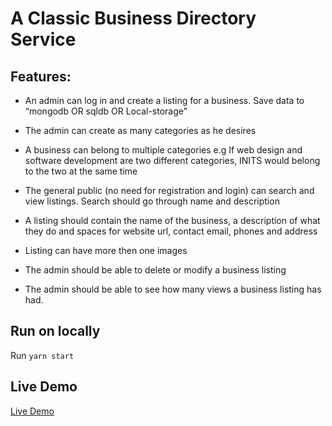 # A Classic Business Directory Service

## Features:

- An admin can log in and create a listing for a business.  Save data to “mongodb OR sqldb OR Local-storage”

- The admin can create as many categories as he desires

- A business can belong to multiple categories e.g If web design and software development are two different categories, INITS would belong to the two at the same time

- The general public (no need for registration and login) can search and view listings. Search should go through name and description

- A listing should contain the name of the business, a description of what they do and spaces for website url, contact email, phones and address

- Listing can have more then one images

- The admin should be able to delete or modify a business listing

- The admin should be able to see how many views a business listing has had.

## Run on locally

Run `yarn start`

## Live Demo

[Live Demo](https://relaxed-kilby-99c666.netlify.com/)